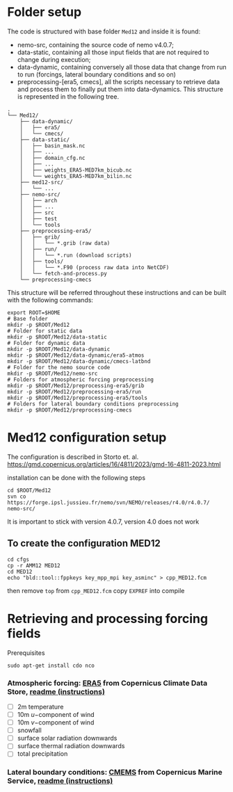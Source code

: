 # Folder setup
The code is structured with base folder `Med12` and inside it is found:
- nemo-src, containing the source code of nemo v4.0.7;
- data-static, containing all those input fields that are not required to change during execution;
- data-dynamic, containing conversely all those data that change from run to run (forcings, lateral boundary conditions and so on)
- preprocessing-[era5, cmecs], all the scripts necessary to retrieve data and process them to finally put them into data-dynamics.
This structure is represented in the following tree.
```
.
└── Med12/
    ├── data-dynamic/
    │   ├── era5/
    │   └── cmecs/
    ├── data-static/
    │   ├── basin_mask.nc
    │   ├── ...
    │   ├── domain_cfg.nc
    │   ├── ...
    │   ├── weights_ERA5-MED7km_bicub.nc
    │   └── weights_ERA5-MED7km_bilin.nc
    ├── med12-src/
    │   └── ...
    ├── nemo-src/
    │   ├── arch
    │   ├── ...
    │   ├── src
    │   ├── test
    │   └── tools
    ├── preprocessing-era5/
    │   ├── grib/
    │   │   └── *.grib (raw data)
    │   ├── run/
    │   │   └── *.run (download scripts)
    │   ├── tools/
    │   │   └── *.F90 (process raw data into NetCDF)
    │   └── fetch-and-process.py
    └── preprocessing-cmecs
```
This structure will be referred throughout these instructions and can be built with the following commands:
```shell
export ROOT=$HOME
# Base folder
mkdir -p $ROOT/Med12
# Folder for static data
mkdir -p $ROOT/Med12/data-static
# Folder for dynamic data
mkdir -p $ROOT/Med12/data-dynamic
mkdir -p $ROOT/Med12/data-dynamic/era5-atmos
mkdir -p $ROOT/Med12/data-dynamic/cmecs-latbnd
# Folder for the nemo source code
mkdir -p $ROOT/Med12/nemo-src
# Folders for atmospheric forcing preprocessing
mkdir -p $ROOT/Med12/preprocessing-era5/grib
mkdir -p $ROOT/Med12/preprocessing-era5/run
mkdir -p $ROOT/Med12/preprocessing-era5/tools
# Folders for lateral boundary conditions preprocessing
mkdir -p $ROOT/Med12/preprocessing-cmecs
```


# Med12 configuration setup

The configuration is described in Storto et. al. https://gmd.copernicus.org/articles/16/4811/2023/gmd-16-4811-2023.html

installation can be done with the following steps

```
cd $ROOT/Med12
svn co https://forge.ipsl.jussieu.fr/nemo/svn/NEMO/releases/r4.0/r4.0.7/ nemo-src/
```
It is important to stick with version 4.0.7, version 4.0 does not work

## To create the configuration MED12
```
cd cfgs
cp -r AMM12 MED12
cd MED12
echo "bld::tool::fppkeys key_mpp_mpi key_asminc" > cpp_MED12.fcm
```
then remove `top` from `cpp_MED12.fcm`
copy `EXPREF` into 
compile


# Retrieving and processing forcing fields
Prerequisites
```shell
sudo apt-get install cdo nco
```
### Atmospheric forcing: [ERA5](https://cds.climate.copernicus.eu/) from Copernicus Climate Data Store, [readme (instructions)](preprocessing-era5/readme-era5.md)
- [ ] 2m temperature
- [ ] 10m $`u-`$component of wind
- [ ] 10m $`v-`$component of wind
- [ ] snowfall
- [ ] surface solar radiation downwards
- [ ] surface thermal radiation downwards
- [ ] total precipitation
### Lateral boundary conditions: [CMEMS](https://marine.copernicus.eu/) from Copernicus Marine Service, [readme (instructions)](forcings/cmems-latbnd/readme-cmems.md)

